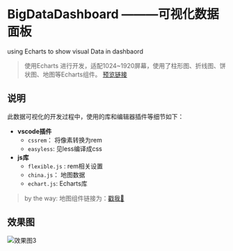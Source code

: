 # BigDataDashboard ———可视化数据面板

using Echarts to show visual Data in dashbaord
>使用Echarts 进行开发，适配1024~1920屏幕，使用了柱形图、折线图、饼状图、地图等Echarts组件。
> [预览链接](https://forrestyuan.github.io/BigDataDashboard/)


## 说明

此数据可视化的开发过程中，使用的库和编辑器插件等细节如下：
* **vscode插件**
  * `cssrem`： 将像素转换为rem
  * `easyless`: 见less编译成css
* **js库**
  * `flexible.js` : rem相关设置
  * `china.js`： 地图数据
  * `echart.js`: Echarts库

> by the way: 地图组件链接为：[戳我🤳](https://gallery.echartsjs.com/editor.html?c=x0-ExSkZDM)  
## 效果图
![效果图3](https://github.com/forrestyuan/BigDataDashboard/blob/master/demo.gif)
